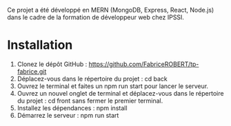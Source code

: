 Ce projet a été développé en MERN (MongoDB, Express, React, Node.js) dans le cadre de la formation de développeur web chez IPSSI.

# Installation

1. Clonez le dépôt GitHub : https://github.com/FabriceROBERT/tp-fabrice.git
2. Déplacez-vous dans le répertoire du projet : cd back
3. Ouvrez le terminal et faites un npm run start pour lancer le serveur.
4. Ouvrez un nouvel onglet de terminal et déplacez-vous dans le répertoire du projet : cd front sans fermer le premier terminal.
5. Installez les dépendances : npm install
6. Démarrez le serveur : npm run start
